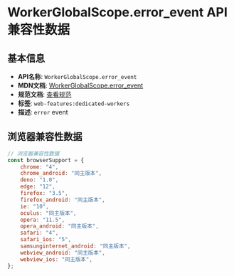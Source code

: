 # WorkerGlobalScope.error_event API 兼容性数据

## 基本信息

- **API名称**: `WorkerGlobalScope.error_event`
- **MDN文档**: [WorkerGlobalScope.error_event](https://developer.mozilla.org/docs/Web/API/WorkerGlobalScope/error_event)
- **规范文档**: [查看规范](https://html.spec.whatwg.org/multipage/workers.html#handler-workerglobalscope-onerror)
- **标签**: `web-features:dedicated-workers`
- **描述**: `error` event

## 浏览器兼容性数据

```javascript
// 浏览器兼容性数据
const browserSupport = {
    chrome: "4",
    chrome_android: "同主版本",
    deno: "1.0",
    edge: "12",
    firefox: "3.5",
    firefox_android: "同主版本",
    ie: "10",
    oculus: "同主版本",
    opera: "11.5",
    opera_android: "同主版本",
    safari: "4",
    safari_ios: "5",
    samsunginternet_android: "同主版本",
    webview_android: "同主版本",
    webview_ios: "同主版本",
};

```

